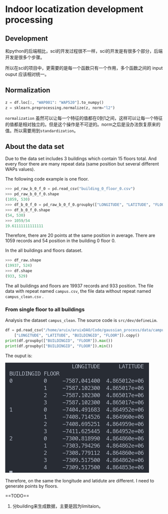 # Indoor locatization development processing


## Development

和python的后端相比，sci的开发过程很不一样，sci的开发是有很多个部分，后端开发是很多个步骤。

所以在sci的项目中，更需要的是每一个函数只有一个作用，多个函数之间的 input ouput 应该相对统一。


## Normalization

```python
z = df.loc[:, "WAP001": "WAP520"].to_numpy()
z = sklearn.preprocessing.normalize(z, norm="l2")
```

`normalization` 虽然可以让每一个特征的值都在0到1之间，这样可以让每一个特征的值都是相对独立的。但是这个操作是不可逆的。norm之后是没办法恢复原来的值。所以需要用到`standardization`。



## About the data set

Due to the data set includes 3 buildings which contain 15 floors total. And every floor there are many repeat data (same position but several different WAPs values).

The following code example is one floor. 

```python
>>> pd_raw_b_0_f_0 = pd.read_csv("building_0_floor_0.csv")
>>> pd_raw_b_0_f_0.shape
(1059, 530)
>>> df_b_0_f_0 = pd_raw_b_0_f_0.groupby(["LONGITUDE", "LATITUDE", "FLOOR", "BUILDINGID"], as_index=False).mean()
>>> df_b_0_f_0.shape
(54, 530)
>>> 1059/54
19.61111111111111
```

Therefore, there are 20 points at the same position in average. There are 1059 records and 54 position in the building 0 floor 0. 



In the all buildings and floors dataset.

```python
>>> df_raw.shape
(19937, 524)
>>> df.shape
(933, 529)
```

The all buildings and floors are 19937 records and 933 position. The file data with repeat named `campus.csv`, the file data without repeat named `campus_clean.csv` .



### From single floor to all buildings

 Analysis the dataset `campus_clean`. The source code is `src/dev/defineLim`.

```python
df = pd.read_csv("/home/aruix/aruixDAO/Code/gaussian_process/data/campus_clean.csv").filter(
    ["LONGITUDE", "LATITUDE", "BUILDINGID", "FLOOR"]).copy()
print(df.groupby(["BUILDINGID", "FLOOR"]).max())
print(df.groupby(["BUILDINGID", "FLOOR"]).min())
```

The ouput is:

![image-20211120213358063](image-20211120213358063.png)

Therefore, on the same the longitude and latidute are different. I need to generate points by floors.



==TODO==

1. 分building来生成数据，主要是因为limitaion。

